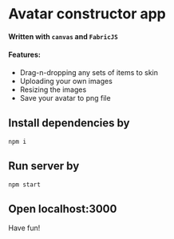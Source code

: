 #  Avatar constructor app

#### Written with `canvas` and `FabricJS`

#### Features:

* Drag-n-dropping any sets of items to skin
* Uploading your own images
* Resizing the images
* Save your avatar to png file

## Install dependencies by
 `npm i`
## Run server by
`npm start`
## Open localhost:3000

Have fun!
